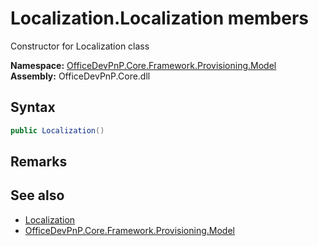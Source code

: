 # Localization.Localization members 
 Constructor for Localization class   

**Namespace:** [OfficeDevPnP.Core.Framework.Provisioning.Model](OfficeDevPnP.Core.Framework.Provisioning.Model.md)  
**Assembly:** OfficeDevPnP.Core.dll  
## Syntax
```C#
public Localization()
```
## Remarks
  
## See also
- [Localization](OfficeDevPnP.Core.Framework.Provisioning.Model.Localization.md)
- [OfficeDevPnP.Core.Framework.Provisioning.Model](OfficeDevPnP.Core.Framework.Provisioning.Model.md)
